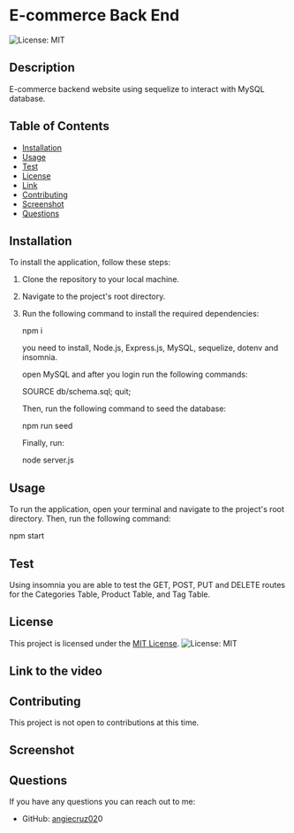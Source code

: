 # E-commerce Back End

![License: MIT](https://img.shields.io/badge/License-MIT-yellow.svg)

## Description

E-commerce backend website using sequelize to interact with MySQL database.

## Table of Contents

- [Installation](#installation)
- [Usage](#usage)
- [Test](#test)
- [License](#license)
- [Link](link-to-the-video)
- [Contributing](#contributing)
- [Screenshot](#screenshot)
- [Questions](#questions)

## Installation

To install the application, follow these steps:

1. Clone the repository to your local machine.
2. Navigate to the project's root directory.
3. Run the following command to install the required dependencies:

   npm i

   you need to install, Node.js, Express.js, MySQL, sequelize, dotenv and insomnia.

   open MySQL and after you login run the following commands:

   SOURCE db/schema.sql;
   quit;

   Then, run the following command to seed the database: 

   npm run seed

   Finally, run: 

   node server.js


## Usage

To run the application, open your terminal and navigate to the project's root directory. Then, run the following command:

npm start

## Test
Using insomnia you are able to test the GET, POST, PUT and DELETE routes for the Categories Table, Product Table, and Tag Table.

## License

This project is licensed under the [MIT License](https://opensource.org/licenses/MIT). ![License: MIT](https://img.shields.io/badge/License-MIT-yellow.svg)

## Link to the video


## Contributing

This project is not open to contributions at this time.


## Screenshot



## Questions

If you have any questions you can reach out to me:

- GitHub: [angiecruz02](https://github.com/angiecruz02)0